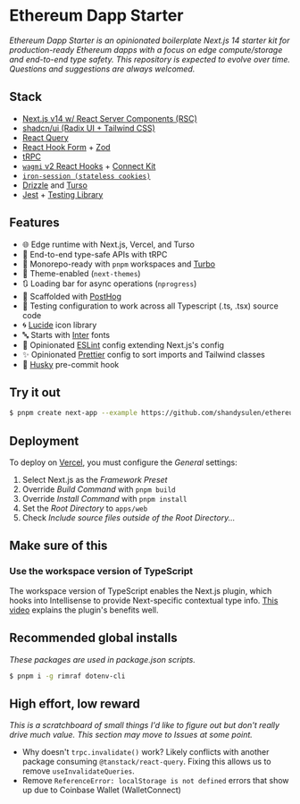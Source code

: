# Ethereum Dapp Starter

_Ethereum Dapp Starter is an opinionated boilerplate Next.js 14 starter kit for production-ready Ethereum dapps with a focus on edge compute/storage and end-to-end type safety. This repository is expected to evolve over time. Questions and suggestions are always welcomed._

## Stack

- [Next.js v14 w/ React Server Components (RSC)](https://nextjs.org/)
- [shadcn/ui (Radix UI + Tailwind CSS)](https://ui.shadcn.com/)
- [React Query](https://tanstack.com/query/latest)
- [React Hook Form](https://react-hook-form.com) + [Zod](https://zod.dev)
- [tRPC](https://trpc.io)
- [`wagmi` v2 React Hooks](https://wagmi.sh/) + [Connect Kit](https://docs.family.co/connectkit)
- [`iron-session (stateless cookies)`](https://github.com/vvo/iron-session)
- [Drizzle](https://orm.drizzle.team/) and [Turso](https://turso.tech/)
- [Jest](https://jestjs.io) + [Testing Library](https://testing-library.com/)

## Features

- 🌐 Edge runtime with Next.js, Vercel, and Turso
- 🦺 End-to-end type-safe APIs with tRPC
- 🏃 Monorepo-ready with `pnpm` workspaces and [Turbo](https://turbo.build/repo)
- 🎨 Theme-enabled (`next-themes`)
- 🔃 Loading bar for async operations (`nprogress`)
- 🐗 Scaffolded with [PostHog](https://posthog.com)
- 🧪 Testing configuration to work across all Typescript (.ts, .tsx) source code
- 🌀 [Lucide](https://lucide.dev/) icon library
- 🔤 Starts with [Inter](https://rsms.me/inter/) fonts
- 🧼 Opinionated [ESLint](https://eslint.org/) config extending Next.js's config
- ✨ Opinionated [Prettier]() config to sort imports and Tailwind classes
- 🐶 [Husky](https://typicode.github.io/husky/) pre-commit hook

## Try it out

```bash
$ pnpm create next-app --example https://github.com/shandysulen/ethereum-dapp-starter
```

## Deployment

To deploy on [Vercel](https://vercel.com), you must configure the _General_ settings:

1. Select Next.js as the _Framework Preset_
2. Override _Build Command_ with `pnpm build`
3. Override _Install Command_ with `pnpm install`
4. Set the _Root Directory_ to `apps/web`
5. Check _Include source files outside of the Root Directory..._

## Make sure of this

### Use the workspace version of TypeScript

The workspace version of TypeScript enables the Next.js plugin, which hooks into Intellisense to provide
Next-specific contextual type info. [This video](https://www.youtube.com/watch?v=pqMqn9fKEf8) explains the plugin's benefits well.

## Recommended global installs

_These packages are used in package.json scripts._

```bash
$ pnpm i -g rimraf dotenv-cli
```

## High effort, low reward

_This is a scratchboard of small things I'd like to figure out but don't really drive much value. This section may move to Issues at some point._

- Why doesn't `trpc.invalidate()` work? Likely conflicts with another package consuming `@tanstack/react-query`. Fixing this allows us to remove `useInvalidateQueries`.
- Remove `ReferenceError: localStorage is not defined` errors that show up due to Coinbase Wallet (WalletConnect)
